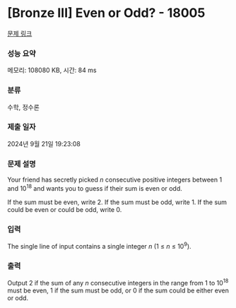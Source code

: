 # [Bronze III] Even or Odd? - 18005 

[문제 링크](https://www.acmicpc.net/problem/18005) 

### 성능 요약

메모리: 108080 KB, 시간: 84 ms

### 분류

수학, 정수론

### 제출 일자

2024년 9월 21일 19:23:08

### 문제 설명

<p>Your friend has secretly picked <em>n</em> consecutive positive integers between 1 and 10<sup>18</sup> and wants you to guess if their sum is even or odd.</p>

<p>If the sum must be even, write 2. If the sum must be odd, write 1. If the sum could be even or could be odd, write 0.</p>

### 입력 

 <p>The single line of input contains a single integer <em>n</em> (1 ≤ <em>n</em> ≤ 10<sup>9</sup>).</p>

### 출력 

 <p>Output 2 if the sum of any <em>n</em> consecutive integers in the range from 1 to 10<sup>18</sup> must be even, 1 if the sum must be odd, or 0 if the sum could be either even or odd.</p>

